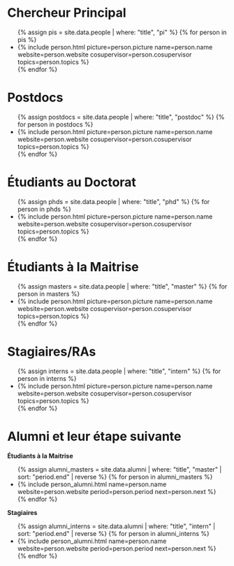
# Chercheur Principal
<link rel="stylesheet" type="style/css" href="/assets/css/style.css">

<ul class='people'>
{% assign pis = site.data.people | where: "title", "pi" %}
{% for person in pis %}
<li>
{% include person.html
    picture=person.picture
    name=person.name
    website=person.website
    cosupervisor=person.cosupervisor
    topics=person.topics
%}
</li>
{% endfor %}
</ul>


# Postdocs

<ul class='people'>
{% assign postdocs = site.data.people | where: "title", "postdoc" %}
{% for person in postdocs %}
<li>
{% include person.html
    picture=person.picture
    name=person.name
    website=person.website
    cosupervisor=person.cosupervisor
    topics=person.topics
%}
</li>
{% endfor %}
</ul>

# Étudiants au Doctorat

<ul class='people'>
{% assign phds = site.data.people | where: "title", "phd" %}
{% for person in phds %}
<li>
{% include person.html
    picture=person.picture
    name=person.name
    website=person.website
    cosupervisor=person.cosupervisor
    topics=person.topics
%}
</li>
{% endfor %}
</ul>

# Étudiants à la Maitrise

<ul class='people'>
{% assign masters = site.data.people | where: "title", "master" %}
{% for person in masters %}
<li>
{% include person.html
    picture=person.picture
    name=person.name
    website=person.website
    cosupervisor=person.cosupervisor
    topics=person.topics
%}
</li>
{% endfor %}
</ul>

# Stagiaires/RAs

<ul class='people'>
{% assign interns = site.data.people | where: "title", "intern" %}
{% for person in interns %}
<li>
{% include person.html
    picture=person.picture
    name=person.name
    website=person.website
    cosupervisor=person.cosupervisor
    topics=person.topics
%}
</li>
{% endfor %}
</ul>

# Alumni et leur étape suivante

**Étudiants à la Maitrise**
<ul>
{% assign alumni_masters = site.data.alumni | where: "title", "master" | sort: "period.end" | reverse %}
{% for person in alumni_masters %}
<li>
{% include person_alumni.html
    name=person.name
    website=person.website
    period=person.period
    next=person.next
%}
</li>
{% endfor %}
</ul>

**Stagiaires**
<ul>
{% assign alumni_interns = site.data.alumni | where: "title", "intern" | sort: "period.end" | reverse %}
{% for person in alumni_interns %}
<li>
{% include person_alumni.html
    name=person.name
    website=person.website
    period=person.period
    next=person.next
%}
</li>
{% endfor %}
</ul>

